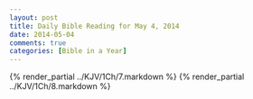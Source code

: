 ```yaml
---
layout: post
title: Daily Bible Reading for May 4, 2014
date: 2014-05-04
comments: true
categories: [Bible in a Year]
---
```

{% render_partial ../KJV/1Ch/7.markdown %}
{% render_partial ../KJV/1Ch/8.markdown %}
